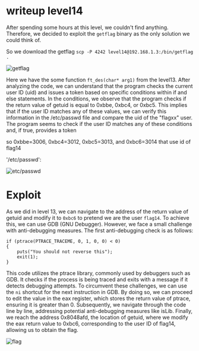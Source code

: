 # writeup level14

After spending some hours at this level, we couldn't find anything. Therefore, we decided to exploit the `getflag` binary as the only solution we could think of.

So we download the getflag `scp -P 4242 level14@192.168.1.3:/bin/getflag .`

![getflag](https://cdn.discordapp.com/attachments/1164485225875783701/1196561374428549211/image.png?ex=65b8139e&is=65a59e9e&hm=02ee6d7292593f0c78857c73653358cc984304d4fabb6263fdb888012d1d57b4&)

Here we have the some function `ft_des(char* arg1)` from the level13.
After analyzing the code, we can understand that the program checks the current user ID (uid) and issues a token based on specific conditions within if and else statements. In the conditions, we observe that the program checks if the return value of getuid is equal to 0xbbe, 0xbc4, or 0xbc5. This implies that if the user ID matches any of these values, we can verify this information in the /etc/passwd file and compare the uid of the "flagxx" user. The program seems to check if the user ID matches any of these conditions and, if true, provides a token

so 0xbbe=3006, 0xbc4=3012, 0xbc5=3013, and 0xbc6=3014 that use id of flag14

'/etc/passwd':


![etc/passwd](https://cdn.discordapp.com/attachments/1164485225875783701/1196566263267344455/image.png?ex=65b8182c&is=65a5a32c&hm=0c4eed22a64fce61e71b00b49eebacf69ac700501ed736f1b86b1bb6b329cbbc&)


# Exploit

As we did in level 13, we can navigate to the address of the return value of getuid and modify it to `0xbc6` to pretend we are the user `flag14`. To achieve this, we can use GDB (GNU Debugger). However, we face a small challenge with anti-debugging measures. The first anti-debugging check is as follows:

```
if (ptrace(PTRACE_TRACEME, 0, 1, 0, 0) < 0)
{
    puts("You should not reverse this");
    exit(1);
}
```
This code utilizes the ptrace library, commonly used by debuggers such as GDB. It checks if the process is being traced and exits with a message if it detects debugging attempts. To circumvent these challenges, we can use the `ni` shortcut for the next instruction in GDB. By doing so, we can proceed to edit the value in the eax register, which stores the return value of ptrace, ensuring it is greater than 0. Subsequently, we navigate through the code line by line, addressing potential anti-debugging measures like isLib. Finally, we reach the address 0x8048afd, the location of getuid, where we modify the eax return value to 0xbc6, corresponding to the user ID of flag14, allowing us to obtain the flag.

![flag](https://cdn.discordapp.com/attachments/1164485225875783701/1196574199800680478/image.png?ex=65b81f90&is=65a5aa90&hm=9fe5eab2a5f10e75ff43fa9669e805ebd58efa1d39ee98481fe165c72e1cd696&)



